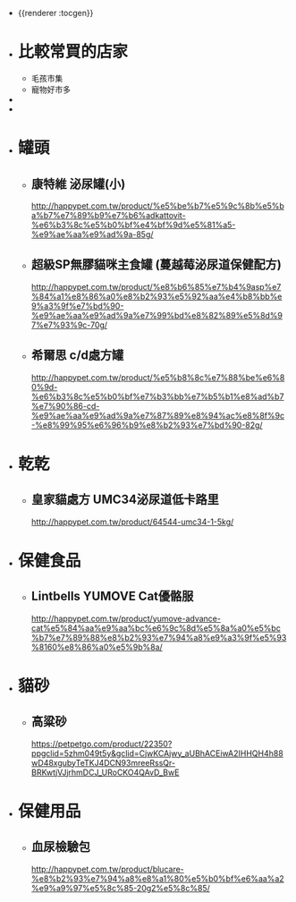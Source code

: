 - {{renderer :tocgen}}
- # 比較常買的店家
	- 毛孩市集
	- 寵物好市多
-
-
- # 罐頭
	- ## 康特維 泌尿罐(小)
	  http://happypet.com.tw/product/%e5%be%b7%e5%9c%8b%e5%ba%b7%e7%89%b9%e7%b6%adkattovit-%e6%b3%8c%e5%b0%bf%e4%bf%9d%e5%81%a5-%e9%ae%aa%e9%ad%9a-85g/
	- ## 超級SP無膠貓咪主食罐 (蔓越莓泌尿道保健配方)
	  http://happypet.com.tw/product/%e8%b6%85%e7%b4%9asp%e7%84%a1%e8%86%a0%e8%b2%93%e5%92%aa%e4%b8%bb%e9%a3%9f%e7%bd%90-%e9%ae%aa%e9%ad%9a%e7%99%bd%e8%82%89%e5%8d%97%e7%93%9c-70g/
	- ## 希爾思 c/d處方罐
	  http://happypet.com.tw/product/%e5%b8%8c%e7%88%be%e6%80%9d-%e6%b3%8c%e5%b0%bf%e7%b3%bb%e7%b5%b1%e8%ad%b7%e7%90%86-cd-%e9%ae%aa%e9%ad%9a%e7%87%89%e8%94%ac%e8%8f%9c-%e8%99%95%e6%96%b9%e8%b2%93%e7%bd%90-82g/
- # 乾乾
	- ## 皇家貓處方 UMC34泌尿道低卡路里
	  http://happypet.com.tw/product/64544-umc34-1-5kg/
- # 保健食品
	- ## Lintbells YUMOVE Cat優骼服
	  http://happypet.com.tw/product/yumove-advance-cat%e5%84%aa%e9%aa%bc%e6%9c%8d%e5%8a%a0%e5%bc%b7%e7%89%88%e8%b2%93%e7%94%a8%e9%a3%9f%e5%93%8160%e8%86%a0%e5%9b%8a/
- # 貓砂
	- ## 高粱砂
	  https://petpetgo.com/product/22350?ppgclid=5zhm049t5y&gclid=CjwKCAjwy_aUBhACEiwA2IHHQH4h88wD48xgubyTeTKJ4DCN93mreeRssQr-BRKwtjVJjrhmDCJ_URoCKO4QAvD_BwE
- # 保健用品
	- ## 血尿檢驗包
	  http://happypet.com.tw/product/blucare-%e8%b2%93%e7%94%a8%e8%a1%80%e5%b0%bf%e6%aa%a2%e9%a9%97%e5%8c%85-20g2%e5%8c%85/